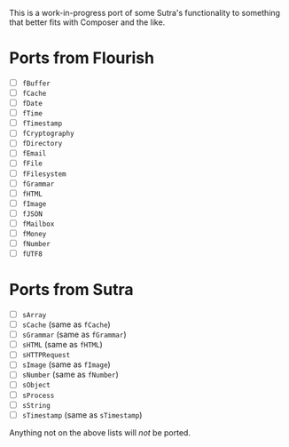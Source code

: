 This is a work-in-progress port of some Sutra's functionality to something that better fits with Composer and the like.

# Ports from Flourish

- [ ] `fBuffer` 
- [ ] `fCache`
- [ ] `fDate`
- [ ] `fTime`
- [ ] `fTimestamp`
- [ ] `fCryptography`
- [ ] `fDirectory`
- [ ] `fEmail`
- [ ] `fFile`
- [ ] `fFilesystem`
- [ ] `fGrammar`
- [ ] `fHTML`
- [ ] `fImage`
- [ ] `fJSON`
- [ ] `fMailbox`
- [ ] `fMoney`
- [ ] `fNumber`
- [ ] `fUTF8`

# Ports from Sutra

- [ ] `sArray`
- [ ] `sCache` (same as `fCache`)
- [ ] `sGrammar` (same as `fGrammar`)
- [ ] `sHTML` (same as `fHTML`)
- [ ] `sHTTPRequest` 
- [ ] `sImage` (same as `fImage`)
- [ ] `sNumber` (same as `fNumber`)
- [ ] `sObject`
- [ ] `sProcess`
- [ ] `sString`
- [ ] `sTimestamp` (same as `sTimestamp`)

Anything not on the above lists will *not* be ported.
